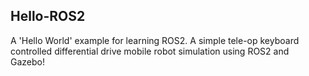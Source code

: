 ## Hello-ROS2

A 'Hello World' example for learning ROS2. A simple tele-op keyboard controlled differential drive mobile robot simulation using ROS2 and Gazebo!